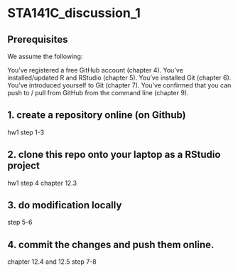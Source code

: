 # STA141C_discussion_1

## Prerequisites

We assume the following:

You’ve registered a free GitHub account (chapter 4).
You’ve installed/updated R and RStudio (chapter 5).
You’ve installed Git (chapter 6).
You’ve introduced yourself to Git (chapter 7).
You’ve confirmed that you can push to / pull from GitHub from the command line (chapter 9).

## 1. create a repository online (on Github)

  hw1 step 1-3

## 2. clone this repo onto your laptop as a RStudio project
  hw1 step 4
  chapter 12.3
  
## 3. do modification locally
  step 5-6

## 4. commit the changes and push them online.
  chapter 12.4 and 12.5
  step 7-8

